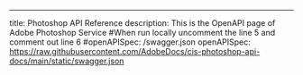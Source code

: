 ---
title: Photoshop API Reference
description: This is the OpenAPI page of Adobe Photoshop Service
#When run locally uncomment the line 5 and comment out line 6
#openAPISpec: /swagger.json
openAPISpec: https://raw.githubusercontent.com/AdobeDocs/cis-photoshop-api-docs/main/static/swagger.json
